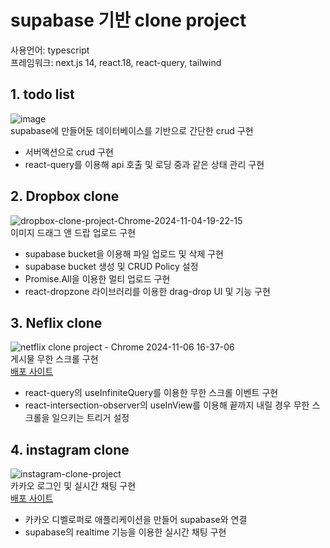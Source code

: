 # supabase 기반 clone project

사용언어: typescript  
프레임워크: next.js 14, react.18, react-query, tailwind

## 1. todo list

![image](https://github.com/user-attachments/assets/ba6925d0-a071-443b-8862-7de18b00a20c)  
supabase에 만들어둔 데이터베이스를 기반으로 간단한 crud 구현

- 서버액션으로 crud 구현
- react-query를 이용해 api 호출 및 로딩 중과 같은 상태 관리 구현

## 2. Dropbox clone

![dropbox-clone-project-Chrome-2024-11-04-19-22-15](https://github.com/user-attachments/assets/ad4d57b0-050f-425d-84a6-1b7ced3f1ad1)  
이미지 드래그 앤 드랍 업로드 구현

- supabase bucket을 이용해 파일 업로드 및 삭제 구현
- supabase bucket 생성 및 CRUD Policy 설정
- Promise.All을 이용한 멀티 업로드 구현
- react-dropzone 라이브러리를 이용한 drag-drop UI 및 기능 구현

## 3. Neflix clone

![netflix clone project - Chrome 2024-11-06 16-37-06](https://github.com/user-attachments/assets/0b4d8f61-f0aa-4950-a0b2-3ab6cfe6ce62)  
게시물 무한 스크롤 구현  
[배포 사이트](https://netflix-clone-project-phi.vercel.app/)  

- react-query의 useInfiniteQuery를 이용한 무한 스크롤 이벤트 구현
- react-intersection-observer의 useInView를 이용해 끝까지 내릴 경우 무한 스크롤을 일으키는 트리거 설정

 ## 4. instagram clone
 ![instagram-clone-project](https://github.com/user-attachments/assets/66be07d3-cfcb-45e3-8b6a-04370bee2fc1)  
 카카오 로그인 및 실시간 채팅 구현  
 [배포 사이트](https://instagram-clone-project-one.vercel.app/)  
- 카카오 디벨로퍼로 애플리케이션을 만들어 supabase와 연결
- supabase의 realtime 기능을 이용한 실시간 채팅 구현
 

